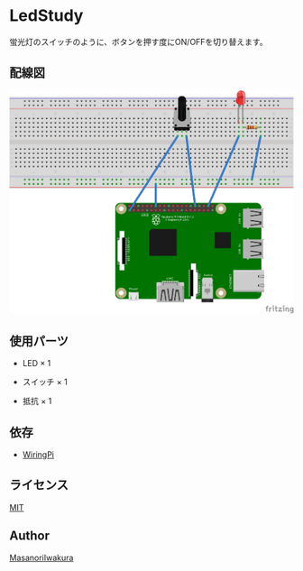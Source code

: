 LedStudy
====

蛍光灯のスイッチのように、ボタンを押す度にON/OFFを切り替えます。

## 配線図
![image](https://github.com/MasanoriIwakura/RaspiStudy/blob/master/LedStudy/LedStudy.png)

## 使用パーツ
* LED × 1

* スイッチ × 1

* 抵抗 × 1

## 依存
* [WiringPi](http://wiringpi.com/)

## ライセンス

[MIT](https://github.com/MasanoriIwakura/RaspiStudy/blob/master/LICENSE)

## Author

[MasanoriIwakura](https://github.com/MasanoriIwakura)
